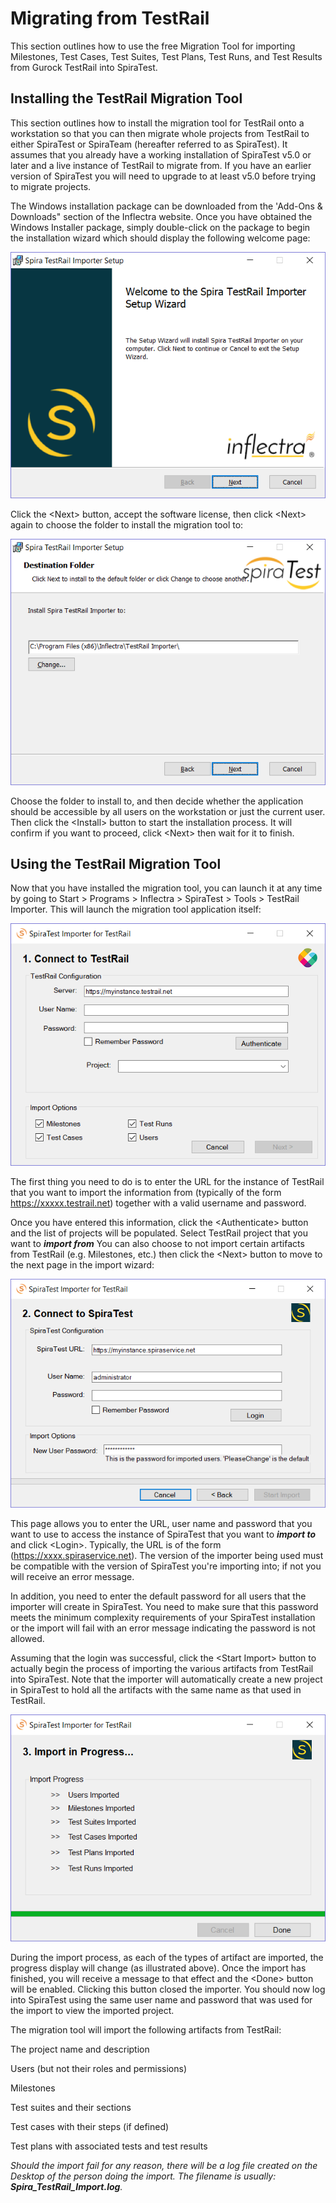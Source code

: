 # Migrating from TestRail

This section outlines how to use the free Migration Tool for importing
Milestones, Test Cases, Test Suites, Test Plans, Test Runs, and Test
Results from Gurock TestRail into SpiraTest.

## Installing the TestRail Migration Tool

This section outlines how to install the migration tool for TestRail
onto a workstation so that you can then migrate whole projects from
TestRail to either SpiraTest or SpiraTeam (hereafter referred to as
SpiraTest). It assumes that you already have a working installation of
SpiraTest v5.0 or later and a live instance of TestRail to migrate from.
If you have an earlier version of SpiraTest you will need to upgrade to
at least v5.0 before trying to migrate projects.

The Windows installation package can be downloaded from the 'Add-Ons &
Downloads" section of the Inflectra website. Once you have obtained the
Windows Installer package, simply double-click on the package to begin
the installation wizard which should display the following welcome page:

 ![](img/Migrating_from_TestRail_74.png)
 


Click the \<Next\> button, accept the software license, then click
\<Next\> again to choose the folder to install the migration tool to:

![](img/Migrating_from_TestRail_75.png)



Choose the folder to install to, and then decide whether the application
should be accessible by all users on the workstation or just the current
user. Then click the \<Install\> button to start the installation
process. It will confirm if you want to proceed, click \<Next\> then
wait for it to finish.

## Using the TestRail Migration Tool

Now that you have installed the migration tool, you can launch it at any
time by going to Start \> Programs \> Inflectra \> SpiraTest \> Tools \>
TestRail Importer. This will launch the migration tool application
itself:

 ![](img/Migrating_from_TestRail_76.png)
 


The first thing you need to do is to enter the URL for the instance of
TestRail that you want to import the information from (typically of the
form https://xxxxx.testrail.net) together with a valid username and
password.

Once you have entered this information, click the \<Authenticate\>
button and the list of projects will be populated. Select TestRail
project that you want to ***import from*** You can also choose to not
import certain artifacts from TestRail (e.g. Milestones, etc.) then
click the \<Next\> button to move to the next page in the import wizard:

 ![](img/Migrating_from_TestRail_77.png)
 


This page allows you to enter the URL, user name and password that you
want to use to access the instance of SpiraTest that you want to
***import to*** and click \<Login\>. Typically, the URL is of the form
(https://xxxx.spiraservice.net). The version of the importer being used
must be compatible with the version of SpiraTest you're importing into;
if not you will receive an error message.

In addition, you need to enter the default password for all users that
the importer will create in SpiraTest. You need to make sure that this
password meets the minimum complexity requirements of your SpiraTest
installation or the import will fail with an error message indicating
the password is not allowed.

Assuming that the login was successful, click the \<Start Import\>
button to actually begin the process of importing the various artifacts
from TestRail into SpiraTest. Note that the importer will automatically
create a new project in SpiraTest to hold all the artifacts with the
same name as that used in TestRail.

![](img/Migrating_from_TestRail_78.png)



During the import process, as each of the types of artifact are
imported, the progress display will change (as illustrated above). Once
the import has finished, you will receive a message to that effect and
the \<Done\> button will be enabled. Clicking this button closed the
importer. You should now log into SpiraTest using the same user name and
password that was used for the import to view the imported project.

The migration tool will import the following artifacts from TestRail:

The project name and description

Users (but not their roles and permissions)

Milestones

Test suites and their sections

Test cases with their steps (if defined)

Test plans with associated tests and test results

*Should the import fail for any reason, there will be a log file created
on the Desktop of the person doing the import. The filename is usually:
**Spira\_TestRail\_Import.log**.*

